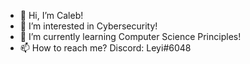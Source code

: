 - 👋 Hi, I’m Caleb!
- 👀 I’m interested in Cybersecurity!
- 🌱 I’m currently learning Computer Science Principles!
- 📫 How to reach me? Discord: Leyi#6048
